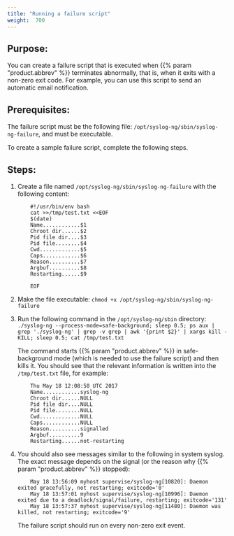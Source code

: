 ```yaml
---
title: "Running a failure script"
weight:  700
---
```

<!-- DISCLAIMER: This file is based on the syslog-ng Open Source Edition documentation https://github.com/balabit/syslog-ng-ose-guides/commit/2f4a52ee61d1ea9ad27cb4f3168b95408fddfdf2 and is used under the terms of The syslog-ng Open Source Edition Documentation License. The file has been modified by Axoflow. -->


## Purpose:

You can create a failure script that is executed when {{% param "product.abbrev" %}} terminates abnormally, that is, when it exits with a non-zero exit code. For example, you can use this script to send an automatic email notification.



## Prerequisites:

The failure script must be the following file: `/opt/syslog-ng/sbin/syslog-ng-failure`, and must be executable.

To create a sample failure script, complete the following steps.



## Steps:

1.  Create a file named `/opt/syslog-ng/sbin/syslog-ng-failure` with the following content:
    
    ```shell
        #!/usr/bin/env bash
        cat >>/tmp/test.txt <<EOF
        $(date)
        Name............$1
        Chroot dir......$2
        Pid file dir....$3
        Pid file........$4
        Cwd.............$5
        Caps............$6
        Reason..........$7
        Argbuf..........$8
        Restarting......$9
        
        EOF
    
    ```

2.  Make the file executable: `chmod +x /opt/syslog-ng/sbin/syslog-ng-failure`

3.  Run the following command in the `/opt/syslog-ng/sbin` directory: `./syslog-ng --process-mode=safe-background; sleep 0.5; ps aux | grep './syslog-ng' | grep -v grep | awk '{print $2}' | xargs kill -KILL; sleep 0.5; cat /tmp/test.txt`
    
    The command starts {{% param "product.abbrev" %}} in safe-background mode (which is needed to use the failure script) and then kills it. You should see that the relevant information is written into the `/tmp/test.txt` file, for example:
    
    ```shell
        Thu May 18 12:08:58 UTC 2017
        Name............syslog-ng
        Chroot dir......NULL
        Pid file dir....NULL
        Pid file........NULL
        Cwd.............NULL
        Caps............NULL
        Reason..........signalled
        Argbuf..........9
        Restarting......not-restarting
    
    ```

4.  You should also see messages similar to the following in system syslog. The exact message depends on the signal (or the reason why {{% param "product.abbrev" %}} stopped):
    
    ```shell
        May 18 13:56:09 myhost supervise/syslog-ng[10820]: Daemon exited gracefully, not restarting; exitcode='0'
        May 18 13:57:01 myhost supervise/syslog-ng[10996]: Daemon exited due to a deadlock/signal/failure, restarting; exitcode='131'
        May 18 13:57:37 myhost supervise/syslog-ng[11480]: Daemon was killed, not restarting; exitcode='9'
    
    ```
    
    The failure script should run on every non-zero exit event.

